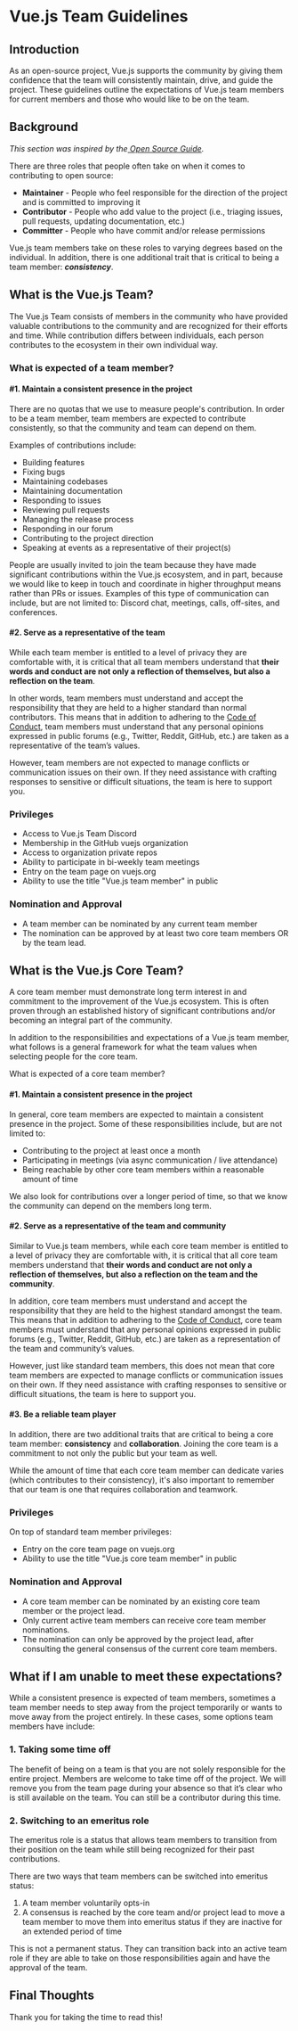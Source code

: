 # Vue.js Team Guidelines

## Introduction

As an open-source project, Vue.js supports the community by giving them confidence that the team will consistently maintain, drive, and guide the project. These guidelines outline the expectations of Vue.js team members for current members and those who would like to be on the team.

## Background

_This section was inspired by the[ Open Source Guide](https://opensource.guide/leadership-and-governance/#what-are-examples-of-formal-roles-used-in-open-source-projects)._

There are three roles that people often take on when it comes to contributing to open source:

- **Maintainer** - People who feel responsible for the direction of the project and is committed to improving it
- **Contributor** - People who add value to the project (i.e., triaging issues, pull requests, updating documentation, etc.)
- **Committer** - People who have commit and/or release permissions

Vue.js team members take on these roles to varying degrees based on the individual. In addition, there is one additional trait that is critical to being a team member: _**consistency**_.

## What is the Vue.js Team?

The Vue.js Team consists of members in the community who have provided valuable contributions to the community and are recognized for their efforts and time. While contribution differs between individuals, each person contributes to the ecosystem in their own individual way.

### What is expected of a team member?

#### #1. Maintain a consistent presence in the project

There are no quotas that we use to measure people's contribution. In order to be a team member, team members are expected to contribute consistently, so that the community and team can depend on them.

Examples of contributions include:

- Building features
- Fixing bugs
- Maintaining codebases
- Maintaining documentation
- Responding to issues
- Reviewing pull requests
- Managing the release process
- Responding in our forum
- Contributing to the project direction
- Speaking at events as a representative of their project(s)

People are usually invited to join the team because they have made significant contributions within the Vue.js ecosystem, and in part, because we would like to keep in touch and coordinate in higher throughput means rather than PRs or issues. Examples of this type of communication can include, but are not limited to: Discord chat, meetings, calls, off-sites, and conferences.

#### #2. Serve as a representative of the team

While each team member is entitled to a level of privacy they are comfortable with, it is critical that all team members understand that **their** **words and conduct are not only a reflection of themselves, but also a reflection on the team**.

In other words, team members must understand and accept the responsibility that they are held to a higher standard than normal contributors. This means that in addition to adhering to the [Code of Conduct](https://v3.vuejs.org/coc/), team members must understand that any personal opinions expressed in public forums (e.g., Twitter, Reddit, GitHub, etc.) are taken as a representative of the team’s values.

However, team members are not expected to manage conflicts or communication issues on their own. If they need assistance with crafting responses to sensitive or difficult situations, the team is here to support you.

### Privileges

- Access to Vue.js Team Discord
- Membership in the GitHub vuejs organization
- Access to organization private repos
- Ability to participate in bi-weekly team meetings
- Entry on the team page on vuejs.org
- Ability to use the title "Vue.js team member" in public

### Nomination and Approval

- A team member can be nominated by any current team member
- The nomination can be approved by at least two core team members OR by the team lead.

## What is the Vue.js Core Team?

A core team member must demonstrate long term interest in and commitment to the improvement of the Vue.js ecosystem. This is often proven through an established history of significant contributions and/or becoming an integral part of the community.

In addition to the responsibilities and expectations of a Vue.js team member, what follows is a general framework for what the team values when selecting people for the core team.

What is expected of a core team member?

#### #1. Maintain a consistent presence in the project

In general, core team members are expected to maintain a consistent presence in the project. Some of these responsibilities include, but are not limited to:

- Contributing to the project at least once a month
- Participating in meetings (via async communication / live attendance)
- Being reachable by other core team members within a reasonable amount of time

We also look for contributions over a longer period of time, so that we know the community can depend on the members long term.

#### #2. Serve as a representative of the team and community

Similar to Vue.js team members, while each core team member is entitled to a level of privacy they are comfortable with, it is critical that all core team members understand that **their** **words and conduct are not only a reflection of themselves, but also a reflection on the team and the community**.

In addition, core team members must understand and accept the responsibility that they are held to the highest standard amongst the team. This means that in addition to adhering to the [Code of Conduct](https://v3.vuejs.org/coc/), core team members must understand that any personal opinions expressed in public forums (e.g., Twitter, Reddit, GitHub, etc.) are taken as a representation of the team and community’s values.

However, just like standard team members, this does not mean that core team members are expected to manage conflicts or communication issues on their own. If they need assistance with crafting responses to sensitive or difficult situations, the team is here to support you.

#### #3. Be a reliable team player

In addition, there are two additional traits that are critical to being a core team member: **consistency** and **collaboration**. Joining the core team is a commitment to not only the public but your team as well.

While the amount of time that each core team member can dedicate varies (which contributes to their consistency), it's also important to remember that our team is one that requires collaboration and teamwork.

### Privileges

On top of standard team member privileges:

- Entry on the core team page on vuejs.org
- Ability to use the title "Vue.js core team member" in public

### Nomination and Approval

- A core team member can be nominated by an existing core team member or the project lead.
- Only current active team members can receive core team member nominations.
- The nomination can only be approved by the project lead, after consulting the general consensus of the current core team members.

## What if I am unable to meet these expectations?

While a consistent presence is expected of team members, sometimes a team member needs to step away from the project temporarily or wants to move away from the project entirely. In these cases, some options team members have include:

### 1. Taking some time off

The benefit of being on a team is that you are not solely responsible for the entire project. Members are welcome to take time off of the project. We will remove you from the team page during your absence so that it’s clear who is still available on the team. You can still be a contributor during this time.

### 2. Switching to an emeritus role

The emeritus role is a status that allows team members to transition from their position on the team while still being recognized for their past contributions.

There are two ways that team members can be switched into emeritus status:

1. A team member voluntarily opts-in
2. A consensus is reached by the core team and/or project lead to move a team member to move them into emeritus status if they are inactive for an extended period of time

This is not a permanent status. They can transition back into an active team role if they are able to take on those responsibilities again and have the approval of the team.

## Final Thoughts

Thank you for taking the time to read this!
